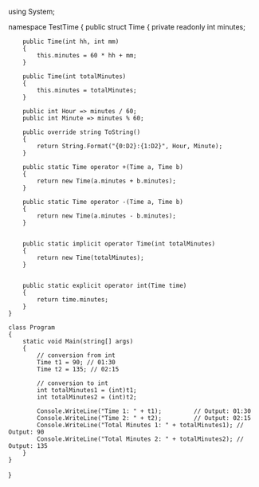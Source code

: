 using System;

namespace TestTime
{
    public struct Time
    {
        private readonly int minutes;

        public Time(int hh, int mm)
        {
            this.minutes = 60 * hh + mm;
        }

        public Time(int totalMinutes)
        {
            this.minutes = totalMinutes;
        }

        public int Hour => minutes / 60;
        public int Minute => minutes % 60;

        public override string ToString()
        {
            return String.Format("{0:D2}:{1:D2}", Hour, Minute);
        }

        public static Time operator +(Time a, Time b)
        {
            return new Time(a.minutes + b.minutes);
        }

        public static Time operator -(Time a, Time b)
        {
            return new Time(a.minutes - b.minutes);
        }


        public static implicit operator Time(int totalMinutes)
        {
            return new Time(totalMinutes);
        }


        public static explicit operator int(Time time)
        {
            return time.minutes;
        }
    }

    class Program
    {
        static void Main(string[] args)
        {
            // conversion from int
            Time t1 = 90; // 01:30
            Time t2 = 135; // 02:15

            // conversion to int
            int totalMinutes1 = (int)t1;
            int totalMinutes2 = (int)t2;

            Console.WriteLine("Time 1: " + t1);         // Output: 01:30
            Console.WriteLine("Time 2: " + t2);         // Output: 02:15
            Console.WriteLine("Total Minutes 1: " + totalMinutes1); // Output: 90
            Console.WriteLine("Total Minutes 2: " + totalMinutes2); // Output: 135
        }
    }
}
